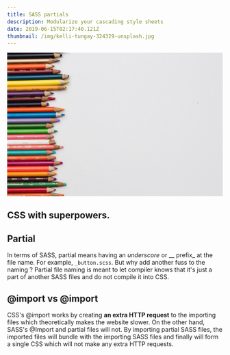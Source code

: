 ```yaml
---
title: SASS partials
description: Modularize your cascading style sheets
date: 2019-06-15T02:17:40.121Z
thumbnail: /img/kelli-tungay-324329-unsplash.jpg
---
```

![Colors](/img/kelli-tungay-324329-unsplash.jpg "Colors")

## CSS with superpowers.





## Partial

In terms of SASS, partial means having an _underscore_ or __ prefix_ at the file name. For example, `_button.scss`. But why add another fuss to the naming ? Partial file naming is meant to let compiler knows that it's just a part of another SASS files and do not compile it into CSS.

## @import vs @import 

CSS's @import works by creating **an extra HTTP request** to the importing files which theoretically makes the website slower. On the other hand, SASS's @Import and partial files will not. By importing partial SASS files, the imported files will bundle with the importing SASS files and finally will form a single CSS which will not make any extra HTTP requests.
